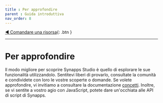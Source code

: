 ```yaml
---
title : Per approfondire
parent : Guida introduttiva
nav_order: 8
---
```


[◀ Comandare una risorsa](./command-redy.md){: .btn }

------

# Per approfondire

Il modo migliore per scoprire Synapps Studio è quello di esplorare le sue funzionalità utilizzandolo. Sentitevi liberi di provarlo, consultate la comunità e condividete con loro le vostre scoperte o domande.
Se volete approfondire, vi invitiamo a consultare la documentazione [concetti](../concepts/). Inoltre, se vi sentite a vostro agio con JavaScript, potete dare un'occhiata alle API di script di Synapps.
